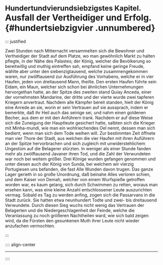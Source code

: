 # <small>Hundertundvierundsiebzigstes Kapitel.</small><br />Ausfall der Vertheidiger und Erfolg.{#hundertsiebzigvier .unnumbered}

::: justified

Zwei Stunden nach Mitternacht versammelten sich die Bewohner und Vertheidiger
der Stadt auf dem Platze, wo man gewöhnlich Markt zu halten pflegte, in der Nähe
des Palastes; der König, welcher die Bevölkerung so bereitwillig und muthig
eintreffen sah, empfand keine geringe Freude, wählte aber unter den
siebenzigtausend, welche zusammengekommen waren, nur zwölftausend zur Ausführung
des Vorhabens, welche er in vier Haufen, jeden von dreitausend Mann, theilte.
Den ersten Haufen führte sein Eidam, ein Maun, welcher sich schon bei ähnlichen
Unternehmungen hervorgethan hatte, an der Spitze des zweiten stand Quiay Anceda,
einer der vornehmsten Mandarine, der dritte und der vierte wurde zwei tapferen
Kriegern anvertraut. Nachdem alle Kämpfer bereit standen, hielt der König eine
Anrede an sie, worin er sein Vertrauen auf sie aussprach, indem er bemerkte, daß
ihr Heil auch das seinige sei, und nahm einen goldenen Becher, aus dem er mit
den Anführern trank. Nachdem er auf diese Weise sich die Zuneigung der
Hauptleute gesichert hatte, salbten sich die Krieger mit Minha-mundi, wie man
ein wohlriechendes Oel nennt, dessen man sich bedient, wenn man sich dem Tode
weihen will. Zur bestimmten Zeit öffnete man vier Thore der Stadt, aus welchen
die vier Haufen mit ihren Auführern an der Spitze hervorbrachen und sich
zugleich mit unwiderstehlichem Ungestüm auf die Belagerer stürzten. In weniger
als einer Stunde fanden mehr als zwölftausend Javaner ihren Tod, und die Zahl
der Verwundeten war noch bei weitem größer. Drei Könige wurden gefangen genommen
und unter diesen auch der König von Sunda, bei welchem wir vierzig Portugiesen
uns befanden, die fast Alle Wunden davon trugen. Das ganze Lager gerieth in so
große Unordnung, daß beinahe Alles verloren schien, und dem Kaiser von Demah,
welcher von einem Wurfspieße getroffen worden war, es kaum gelang, sich durch
Schwimmen zu retten, woraus man ersehen kann, was eine kleine Anzahl
entschlossener Leute auszurichten vermag. Sobald es Tag zu werden anfing, zogen
sich die Passarvans in die Stadt zurück. Sie hatten etwa neunhundert Todte und
zwei- bis dreitausend Verwundete. Durch diesen Sieg wuchs nicht wenig das
Vertrauen der Belagerten und die Niedergeschlagenheit der Feinde, welche die
Veranlassung zu noch größeren Nachtheilen ward, wie sich bald zeigen wird, da
die Fürsten den gesunkenen Muth ihrer Leute nicht wieder anzufachen vermochten.

:::

:::: align-center
****
::::
